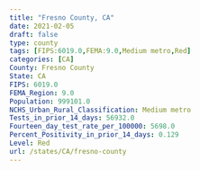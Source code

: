 ```yaml
---
title: "Fresno County, CA"
date: 2021-02-05
draft: false
type: county
tags: [FIPS:6019.0,FEMA:9.0,Medium metro,Red]
categories: [CA]
County: Fresno County
State: CA
FIPS: 6019.0
FEMA_Region: 9.0
Population: 999101.0
NCHS_Urban_Rural_Classification: Medium metro
Tests_in_prior_14_days: 56932.0
Fourteen_day_test_rate_per_100000: 5698.0
Percent_Positivity_in_prior_14_days: 0.129
Level: Red
url: /states/CA/fresno-county
---
```



